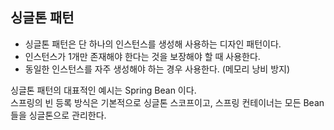 ## 싱글톤 패턴

- 싱글톤 패턴은 단 하나의 인스턴스를 생성해 사용하는 디자인 패턴이다.
- 인스턴스가 1개만 존재해야 한다는 것을 보장해야 할 때 사용한다.
- 동일한 인스턴스를 자주 생성해야 하는 경우 사용한다. (메모리 낭비 방지)

싱글톤 패턴의 대표적인 예시는 Spring Bean 이다.   
스프링의 빈 등록 방식은 기본적으로 싱글톤 스코프이고, 스프링 컨테이너는 모든 Bean들을 싱글톤으로 관리한다.
